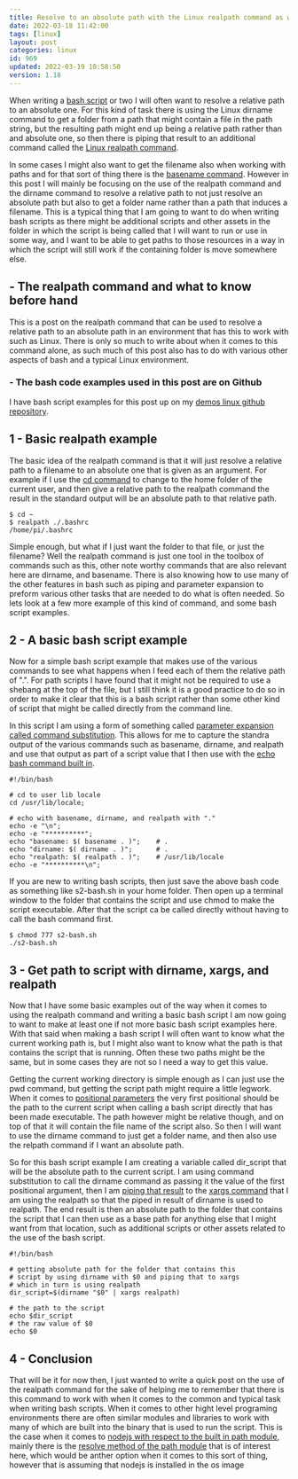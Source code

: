 ```yaml
---
title: Resolve to an absolute path with the Linux realpath command as well as a few others
date: 2022-03-18 11:42:00
tags: [linux]
layout: post
categories: linux
id: 969
updated: 2022-03-19 10:58:50
version: 1.18
---
```


When writing a [bash script](/2020/11/27/linux-bash-script/) or two I will often want to resolve a relative path to an absolute one. For this kind of task there is using the Linux dirname command to get a folder from a path that might contain a file in the path string, but the resulting path might end up being a relative path rather than and absolute one, so then there is piping that result to an additional command called the [Linux realpath command](https://linux.die.net/man/1/realpath). 

In some cases I might also want to get the filename also when working with paths and for that sort of thing there is the [basename command](/2021/07/07/linux-basename/). However in this post I will mainly be focusing on the use of the realpath command and the dirname command to resolve a relative path to not just resolve an absolute path but also to get a folder name rather than a path that induces a filename. This is a typical thing that I am going to want to do when writing bash scripts as there might be additional scripts and other assets in the folder in which the script is being called that I will want to run or use in some way, and I want to be able to get paths to those resources in a way in which the script will still work if the containing folder is move somewhere else.


<!-- more -->

## - The realpath command and what to know before hand

This is a post on the realpath command that can be used to resolve a relative path to an absolute path in an environment that has this to work with such as Linux. There is only so much to write about when it comes to this command alone, as such much of this post also has to do with various other aspects of bash and a typical Linux environment.

### - The bash code examples used in this post are on Github

I have bash script examples for this post up on my [demos linux github repository](https://github.com/dustinpfister/demos_linux/tree/master/forpost/linux-realpath).

## 1 - Basic realpath example

The basic idea of the realpath command is that it will just resolve a relative path to a filename to an absolute one that is given as an argument. For example if I use the [cd command](/2021/02/10/linux-cd/) to change to the home folder of the current user, and then give a relative path to the realpath command the result in the standard output will be an absolute path to that relative path.

```
$ cd ~
$ realpath ./.bashrc
/home/pi/.bashrc
```

Simple enough, but what if I just want the folder to that file, or just the filename? Well the realpath command is just one tool in the toolbox of commands such as this, other note worthy commands that are also relevant here are dirname, and basename. There is also knowing how to use many of the other features in bash such as piping and parameter expansion to preform various other tasks that are needed to do what is often needed. So lets look at a few more example of this kind of command, and some bash script examples.

## 2 - A basic bash script example

Now for a simple bash script example that makes use of the various commands to see what happens when I feed each of them the relative path of ".". For path scripts I have found that it might not be required to use a shebang at the top of the file, but I still think it is a good practice to do so in order to make it clear that this is a bash script rather than some other kind of script that might be called directly from the command line.

In this script I am using a form of something called [parameter expansion called command substitution](/2020/12/04/linux-bash-script-parameter-expansion/). This allows for me to capture the standra output of the various commands such as basename, dirname, and realpath and use that output as part of a script value that I then use with the [echo bash command built in](/2019/08/15/linux-echo/).

```
#!/bin/bash
 
# cd to user lib locale
cd /usr/lib/locale;
 
# echo with basename, dirname, and realpath with "."
echo -e "\n";
echo -e "**********";
echo "basename: $( basename . )";    # .
echo "dirname: $( dirname . )";      # .
echo "realpath: $( realpath . )";    # /usr/lib/locale
echo -e "**********\n";
```

If you are new to writing bash scripts, then just save the above bash code as something like s2-bash.sh in your home folder. Then open up a terminal window to the folder that contains the script and use chmod to make the script executable. After that the script ca be called directly without having to call the bash command first.

```
$ chmod 777 s2-bash.sh
./s2-bash.sh
```


## 3 - Get path to script with dirname, xargs, and realpath

Now that I have some basic examples out of the way when it comes to using the realpath command and writing a basic bash script I am now going to want to make at least one if not more basic bash script examples here. With that said when making a bash script I will often want to know what the current working path is, but I might also want to know what the path is that contains the script that is running. Often these two paths might be the same, but in some cases they are not so I need a way to get this value. 

Getting the current working directory is simple enough as I can just use the pwd command, but getting the script path might require a little legwork. When it comes to [positional parameters](/2020/12/10/linux-bash-script-parameters-positional/) the very first positional should be the path to the current script when calling a bash script directly that has been made executable. The path however might be relative though, and on top of that it will contain the file name of the script also. So then I will want to use the dirname command to just get a folder name, and then also use the relpath command if I want an absolute path. 

So for this bash script example I am creating a variable called dir\_script that will be the absolute path to the current script. I am using command substitution to call the dirname command as passing it the value of the first positional argument, then I am [piping that result](/2020/10/09/linux-pipe/) to the [xargs command](/2020/09/26/linux-xargs/) that I am using the realpath so that the piped in result of dirname is used to realpath. The end result is then an absolute path to the folder that contains the script that I can then use as a base path for anything else that I might want from that location, such as additional scripts or other assets related to the use of the bash script.

```
#!/bin/bash

# getting absolute path for the folder that contains this
# script by using dirname with $0 and piping that to xargs
# which in turn is using realpath
dir_script=$(dirname "$0" | xargs realpath)
 
# the path to the script
echo $dir_script
# the raw value of $0
echo $0
```

## 4 - Conclusion

That will be it for now then, I just wanted to write a quick post on the use of the realpath command for the sake of helping me to remember that there is this command to work with when it comes to the common and typical task when writing bash scripts. When it comes to other hight level programing environments there are often similar modules and libraries to work with many of which are built into the binary that is used to run the script. This is the case when it comes to [nodejs with respect to the built in path module](/2017/12/27/nodejs-paths), mainly there is the [resolve method of the path module](/2020/04/07/nodejs-path-resolve/) that is of interest here, which would be anther option when it comes to this sort of thing, however that is assuming that nodejs is installed in the os image
